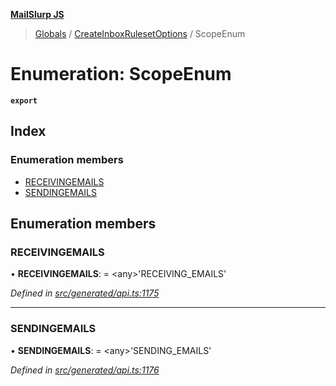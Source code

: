 **[MailSlurp JS](../README.md)**

> [Globals](../README.md) / [CreateInboxRulesetOptions](../modules/createinboxrulesetoptions.md) / ScopeEnum

# Enumeration: ScopeEnum

**`export`** 

## Index

### Enumeration members

* [RECEIVINGEMAILS](createinboxrulesetoptions.scopeenum.md#receivingemails)
* [SENDINGEMAILS](createinboxrulesetoptions.scopeenum.md#sendingemails)

## Enumeration members

### RECEIVINGEMAILS

•  **RECEIVINGEMAILS**:  = \<any>'RECEIVING\_EMAILS'

*Defined in [src/generated/api.ts:1175](https://github.com/mailslurp/mailslurp-client/blob/98c6efc/src/generated/api.ts#L1175)*

___

### SENDINGEMAILS

•  **SENDINGEMAILS**:  = \<any>'SENDING\_EMAILS'

*Defined in [src/generated/api.ts:1176](https://github.com/mailslurp/mailslurp-client/blob/98c6efc/src/generated/api.ts#L1176)*

